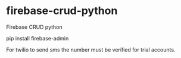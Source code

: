 # firebase-crud-python
Firebase CRUD python

pip install firebase-admin <br>

For twilio to send sms the number must be verified for trial accounts.


